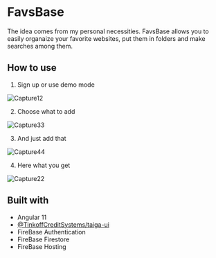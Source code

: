 # FavsBase 

The idea comes from my personal necessities. FavsBase allows you to easily organaize your favorite websites, put them in folders and make searches among them.

## How to use

1. Sign up or use demo mode

![Capture12](https://user-images.githubusercontent.com/71812898/122228722-2d60d080-cec9-11eb-9af6-a061b426d25c.png)

2. Choose what to add

![Capture33](https://user-images.githubusercontent.com/71812898/122228729-2e91fd80-cec9-11eb-9957-abd2b4460cba.png)

3. And just add that

![Capture44](https://user-images.githubusercontent.com/71812898/122228732-2f2a9400-cec9-11eb-8e53-6f0e88092964.png)

4. Here what you get

![Capture22](https://user-images.githubusercontent.com/71812898/122228728-2e91fd80-cec9-11eb-9874-2cff273cefba.png)

## Built with

- Angular 11
- [@TinkoffCreditSystems/taiga-ui](https://github.com/TinkoffCreditSystems/taiga-ui)
- FireBase Authentication
- FireBase Firestore
- FireBase Hosting

